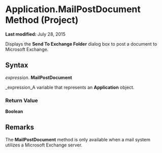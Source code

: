 
# Application.MailPostDocument Method (Project)

 **Last modified:** July 28, 2015

Displays the  **Send To Exchange Folder** dialog box to post a document to Microsoft Exchange.

## Syntax

 _expression_. **MailPostDocument**

 _expression_A variable that represents an  **Application** object.


### Return Value

 **Boolean**


## Remarks

The  **MailPostDocument** method is only available when a mail system utilizes a Microsoft Exchange server.

